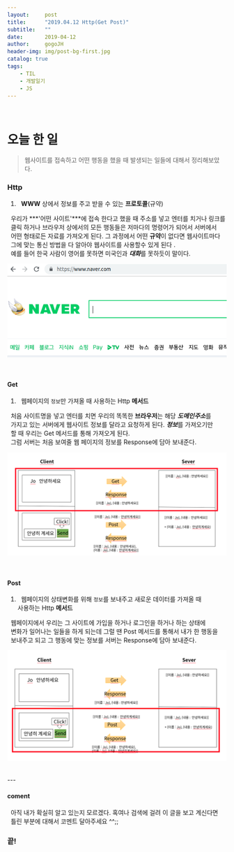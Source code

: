 ```yaml
---
layout:     post
title:      "2019.04.12 Http(Get Post)"
subtitle:   ""
date:       2019-04-12
author:     gogoJH
header-img: img/post-bg-first.jpg
catalog: true
tags:
    - TIL
    - 개발일기
    - JS
---
```



<br>
  
# 오늘 한 일

> 웹사이트를 접속하고 어떤 행동을 했을 때 발생되는 일들에 대해서 정리해보았다.

### Http


<!-- 자식이 될 녀석을 만드는 생성자에서 자신의 prototype을 부모를 바라보게 만들면 부모의 메소드들 -->
1. &nbsp; **WWW** 상에서 정보를 주고 받을 수 있는 **프로토콜**(규약)

  &nbsp; 우리가 ***'어떤 사이트'***에 접속 한다고 했을 때 주소를 넣고 엔터를 치거나 링크를 <br>
  &nbsp; 클릭 하거나 브라우저 상에서의 모든 행동들은 저마다의 명령어가 되어서 서버에서<br>
  &nbsp; 어떤 형태로든 자료를 가져오게 된다. 그 과정에서 어떤 **규약**이 없다면 웹사이트마다 <br>
  &nbsp; 그에 맞는 통신 방법을 다 알아야 웹사이트를 사용할수 있게 된다 .<br>
  &nbsp; 예를 들어 한국 사람이 영어를 못하면 미국인과 ***대화***를 못하듯이 말이다. <br>

![웹사이트 접속](/img/post-http-get-post.png)

<br>


#### Get
1. &nbsp; 웹페이지의 `정보`만 가져올 때 사용하는 Http **메서드**

  &nbsp; 처음 사이트명을 넣고 엔터를 치면 우리의 똑똑한 **브라우저**는 해당 ***도메인주소***를 <br>
  &nbsp; 가지고 있는 서버에게 웹사이트 정보를 달라고 요청하게 된다. ***정보***를 가져오기만 <br>
  &nbsp; 할 때 우리는 Get 메서드를 통해 가져오게 된다.<br>
  &nbsp; 그럼 서버는 처음 보여줄 웹 페이지의 정보를 Response에 담아 보내준다. <br>

![웹페이지 다운](/img/post-http-get-post2.png)

<br>


#### Post

1. &nbsp; 웹페이지의 상태변화를 위해 `정보`를 보내주고 새로운 데이터를 가져올 때 <br>
사용하는 Http **메서드**

&nbsp; 웹페이지에서 우리는 그 사이트에 가입을 하거나 로그인을 하거나 하는 상태에<br>
&nbsp; 변화가 일어나는 일들을 하게 되는데 그럴 땐 Post 메서드를 통해서 내가 한 행동을 <br>
&nbsp; 보내주고 되고 그 행동에 맞는 정보를 서버는 Response에 담아 보내준다.  <br>

![정보 수정](/img/post-http-get-post3.png)

<br>
---



#### coment
&nbsp; 아직 내가 확실히 알고 있는지 모르겠다. 혹여나 검색에 걸려 이 글을 보고 계신다면 <br>
&nbsp; 틀린 부분에 대해서 코멘트 달아주세요 ^^;;<br>
  

### 끝!
